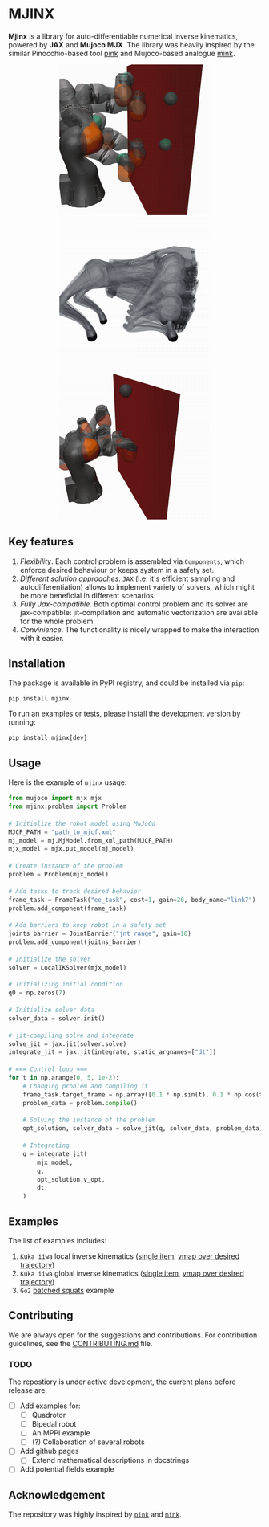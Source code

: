 # MJINX
<!-- [![mypy](https://img.shields.io/github/actions/workflow/status/based-robotics/mjinx/mypy.yaml?branch=main)](https://github.com/based-robotics/mjinx/actions)
[![ruff](https://img.shields.io/github/actions/workflow/status/based-robotics/mjinx/ruff.yaml?branch=main)](https://github.com/based-robotics/mjinx/actions)
[![build](https://img.shields.io/github/actions/workflow/status/based-robotics/mjinx/build.yaml?branch=main)](https://github.com/based-robotics/mjinx/actions)
[![PyPI version](https://img.shields.io/pypi/v/jaxadi?color=blue)](https://pypi.org/project/jaxadi/)
[![PyPI downloads](https://img.shields.io/pypi/dm/jaxadi?color=blue)](https://pypistats.org/packages/jaxadi) -->


**Mjinx** is a library for auto-differentiable numerical inverse kinematics, powered by **JAX** and **Mujoco MJX**. The library was heavily inspired by the similar Pinocchio-based tool [pink](https://github.com/stephane-caron/pink/tree/main) and Mujoco-based analogue [mink](https://github.com/kevinzakka/mink/tree/main).

<!-- <div align="center">
  <img src="img/local_ik_output.gif" style="width: 45%; max-width: 300px" />
  <img src="img/go2_stance.gif" style="width: 45%; max-width: 300px" /> 
</div> -->
<p align="center">
  <img src="img/local_ik_output.gif" style="width: 300px" />
  <img src="img/go2_stance.gif" style="width: 300px" /> 
  <img src="img/local_ik_input.gif" style="width: 300px"/>
</p>

## Key features
1. *Flexibility*. Each control problem is assembled via `Components`, which enforce desired behaviour or keeps system in a safety set. 
2. *Different solution approaches*. `JAX` (i.e. it's efficient sampling and autodifferentiation) allows to implement variety of solvers, which might be more beneficial in different scenarios.
3. *Fully Jax-compatible*. Both optimal control problem and its solver are jax-compatible: jit-compilation and automatic vectorization are available for the whole problem.
4. *Convinience*. The functionality is nicely wrapped to make the interaction with it easier.

## Installation
The package is available in PyPI registry, and could be installed via `pip`:
```python
pip install mjinx
```

To run an examples or tests, please install the development version by running:
```python
pip install mjinx[dev]
```

## Usage
Here is the example of `mjinx` usage:

```python
from mujoco import mjx mjx
from mjinx.problem import Problem

# Initialize the robot model using MuJoCo
MJCF_PATH = "path_to_mjcf.xml"
mj_model = mj.MjModel.from_xml_path(MJCF_PATH)
mjx_model = mjx.put_model(mj_model)

# Create instance of the problem
problem = Problem(mjx_model)

# Add tasks to track desired behavior
frame_task = FrameTask("ee_task", cost=1, gain=20, body_name="link7")
problem.add_component(frame_task)

# Add barriers to keep robot in a safety set
joints_barrier = JointBarrier("jnt_range", gain=10)
problem.add_component(joitns_barrier)

# Initialize the solver
solver = LocalIKSolver(mjx_model)

# Initializing initial condition
q0 = np.zeros(7)

# Initialize solver data
solver_data = solver.init()

# jit-compiling solve and integrate 
solve_jit = jax.jit(solver.solve)
integrate_jit = jax.jit(integrate, static_argnames=["dt"])

# === Control loop ===
for t in np.arange(0, 5, 1e-2):
    # Changing problem and compiling it
    frame_task.target_frame = np.array([0.1 * np.sin(t), 0.1 * np.cos(t), 0.1, 1, 0, 0,])
    problem_data = problem.compile()

    # Solving the instance of the problem
    opt_solution, solver_data = solve_jit(q, solver_data, problem_data)

    # Integrating
    q = integrate_jit(
        mjx_model,
        q,
        opt_solution.v_opt,
        dt,
    )
```

## Examples
The list of examples includes:
   1. `Kuka iiwa` local inverse kinematics ([single item](examples/local_ik.py), [vmap over desired trajectory](examples/local_ik_vmapped_output.py))
   2. `Kuka iiwa` global inverse kinematics ([single item](examples/global_ik.py), [vmap over desired trajectory](examples/global_ik_vmapped_output.py))
   3. `Go2` [batched squats](examples/go2_squat.py) example
   

## Contributing
We are always open for the suggestions and contributions. For contribution guidelines, see the [CONTRIBUTING.md](CONTRIBUTING.md) file. 

### TODO
The repostiory is under active development, the current plans before release are:
- [ ] Add examples for:
  - [ ] Quadrotor
  - [ ] Bipedal robot
  - [ ] An MPPI example
  - [ ] (?) Collaboration of several robots
- [ ] Add github pages
  - [ ] Extend mathematical descriptions in docstrings
- [ ] Add potential fields example

## Acknowledgement
The repository was highly inspired by [`pink`](https://github.com/stephane-caron/pink) and [`mink`](https://github.com/kevinzakka/mink). 
